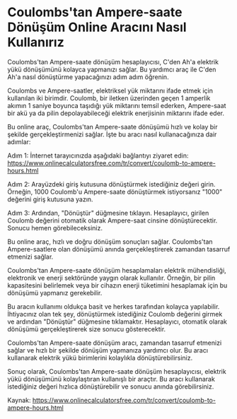 Coulombs'tan Ampere-saate Dönüşüm Online Aracını Nasıl Kullanırız
=================================================================

Coulombs'tan Ampere-saate dönüşüm hesaplayıcısı, C'den Ah'a elektrik yükü dönüşümünü kolayca yapmanızı sağlar. Bu yardımcı araç ile C'den Ah'a nasıl dönüştürme yapacağınızı adım adım öğrenin.

Coulombs ve Ampere-saatler, elektriksel yük miktarını ifade etmek için kullanılan iki birimdir. Coulomb, bir iletken üzerinden geçen 1 amperlik akımın 1 saniye boyunca taşıdığı yük miktarını temsil ederken, Ampere-saat bir akü ya da pilin depolayabileceği elektrik enerjisinin miktarını ifade eder.

Bu online araç, Coulombs'tan Ampere-saate dönüşümü hızlı ve kolay bir şekilde gerçekleştirmenizi sağlar. İşte bu aracı nasıl kullanacağınıza dair adımlar:

Adım 1: İnternet tarayıcınızda aşağıdaki bağlantıyı ziyaret edin: <https://www.onlinecalculatorsfree.com/tr/convert/coulomb-to-ampere-hours.html>

Adım 2: Arayüzdeki giriş kutusuna dönüştürmek istediğiniz değeri girin. Örneğin, 1000 Coulomb'u Ampere-saate dönüştürmek istiyorsanız "1000" değerini giriş kutusuna yazın.

Adım 3: Ardından, "Dönüştür" düğmesine tıklayın. Hesaplayıcı, girilen Coulomb değerini otomatik olarak Ampere-saat cinsine dönüştürecektir. Sonucu hemen görebileceksiniz.

Bu online araç, hızlı ve doğru dönüşüm sonuçları sağlar. Coulombs'tan Ampere-saatlere olan dönüşümü anında gerçekleştirerek zamandan tasarruf etmenizi sağlar.

Coulombs'tan Ampere-saate dönüşüm hesaplamaları elektrik mühendisliği, elektronik ve enerji sektöründe yaygın olarak kullanılır. Örneğin, bir pilin kapasitesini belirlemek veya bir cihazın enerji tüketimini hesaplamak için bu dönüşümü yapmanız gerekebilir.

Bu aracın kullanımı oldukça basit ve herkes tarafından kolayca yapılabilir. İhtiyacınız olan tek şey, dönüştürmek istediğiniz Coulomb değerini girmek ve ardından "Dönüştür" düğmesine tıklamaktır. Hesaplayıcı, otomatik olarak dönüşümü gerçekleştirerek size sonucu gösterecektir.

Coulombs'tan Ampere-saate dönüşüm aracı, zamandan tasarruf etmenizi sağlar ve hızlı bir şekilde dönüşüm yapmanıza yardımcı olur. Bu aracı kullanarak elektrik yükü birimlerini kolaylıkla dönüştürebilirsiniz.

Sonuç olarak, Coulombs'tan Ampere-saate dönüşüm hesaplayıcısı, elektrik yükü dönüşümünü kolaylaştıran kullanışlı bir araçtır. Bu aracı kullanarak istediğiniz değeri hızlıca dönüştürebilir ve sonucu anında görebilirsiniz.

Kaynak: <https://www.onlinecalculatorsfree.com/tr/convert/coulomb-to-ampere-hours.html>